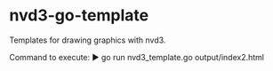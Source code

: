 # nvd3-go-template
Templates for drawing graphics with nvd3.

Command to execute:
▶ go run nvd3_template.go output/index2.html
